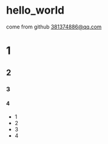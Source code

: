 # hello_world

come from github 381374886@qq.com
# 1 #
## 2 ##
### 3 ###
#### 4 ####
- 1
- 2
- 3
- 4
